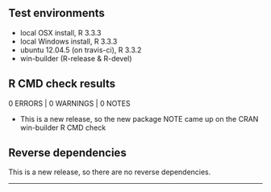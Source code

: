 ## Test environments
* local OSX install, R 3.3.3
* local Windows install, R 3.3.3
* ubuntu 12.04.5 (on travis-ci), R 3.3.2
* win-builder (R-release & R-devel)

## R CMD check results

0 ERRORS | 0 WARNINGS | 0 NOTES


* This is a new release, so the new package NOTE came up on the CRAN win-builder R CMD check

## Reverse dependencies

This is a new release, so there are no reverse dependencies.

---
